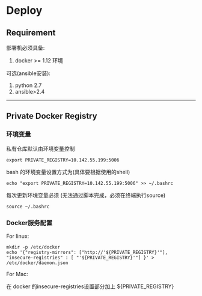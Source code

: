 # Deploy

## Requirement

部署机必须具备:

1. docker >= 1.12 环境

可选(ansible安装):
1. python 2.7
2. ansible>2.4

--------

## Private Docker Registry

### 环境变量

私有仓库默认由环境变量控制

```
export PRIVATE_REGISTRY=10.142.55.199:5006
```

bash 的环境变量设置方式为(具体要根据使用的shell)

```
echo "export PRIVATE_REGISTRY=10.142.55.199:5006" >> ~/.bashrc
```

每次更新环境变量必须 \(无法通过脚本完成，必须在终端执行source\)

```
source ~/.bashrc
```

### Docker服务配置

For linux:

```
mkdir -p /etc/docker
echo '{"registry-mirrors": ["http://'${PRIVATE_REGISTRY}'"], "insecure-registries" : [ "'${PRIVATE_REGISTRY}'"] }' > /etc/docker/daemon.json
```

For Mac:

在 docker 的insecure-registries设置部分加上 ${PRIVATE_REGISTRY}
